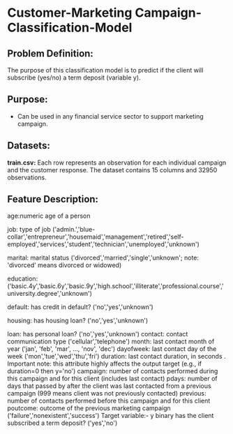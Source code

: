 # Customer-Marketing Campaign-Classification-Model

## Problem Definition:
The purpose of this classification model is to predict if the client will subscribe (yes/no) a term deposit (variable y).

## Purpose:
- Can be used in any financial service sector to support marketing campaign.

## Datasets:
**train.csv:** Each row represents an observation for each individual campaign and the customer response. The dataset contains 15 columns and 32950 observations.

## Feature Description:

age:numeric	age of a person

job: 	type of job ('admin.','blue-collar','entrepreneur','housemaid','management','retired','self-employed','services','student','technician','unemployed','unknown')

marital:	marital status ('divorced','married','single','unknown'; note: 'divorced' means divorced or widowed)

education:	('basic.4y','basic.6y','basic.9y','high.school','illiterate','professional.course','university.degree','unknown')

default:	has credit in default? ('no','yes','unknown')

housing: 	has housing loan? ('no','yes','unknown')

loan:		has personal loan? ('no','yes','unknown')
contact:	contact communication type ('cellular','telephone')
month:	last contact month of year ('jan', 'feb', 'mar', …, 'nov', 'dec')
dayofweek:	last contact day of the week ('mon','tue','wed','thu','fri')
duration:	last contact duration, in seconds . Important note: this attribute highly affects the output target (e.g., if duration=0 then y='no')
campaign:	number of contacts performed during this campaign and for this client (includes last contact)
pdays:	number of days that passed by after the client was last contacted from a previous campaign (999 means client was not previously contacted)
previous:	number of contacts performed before this campaign and for this client
poutcome:	outcome of the previous marketing campaign ('failure','nonexistent','success')
Target variable:- y	binary	has the client subscribed a term deposit? ('yes','no')


 
